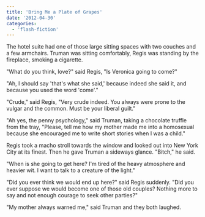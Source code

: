 ```yaml
---
title: 'Bring Me a Plate of Grapes'
date: '2012-04-30'
categories:
  - 'flash-fiction'
---
```


The hotel suite had one of those large sitting spaces with two couches and a few
armchairs. Truman was sitting comfortably, Regis was standing by the fireplace,
smoking a cigarette.

"What do you think, love?" said Regis, "Is Veronica going to come?"

"Ah, I should say 'that's what she said,' because indeed she said it, and
because you used the word 'come'."

"Crude," said Regis, "Very crude indeed. You always were prone to the vulgar and
the common. Must be your liberal guilt."

"Ah yes, the penny psychology," said Truman, taking a chocolate truffle from the
tray, "Please, tell me how my mother made me into a homosexual because she
encouraged me to write short stories when I was a child."

Regis took a macho stroll towards the window and looked out into New York City
at its finest. Then he gave Truman a sideways glance. "Bitch," he said.

"When is she going to get here? I'm tired of the heavy atmosphere and heavier
wit. I want to talk to a creature of the light."

"Did you ever think we would end up here?" said Regis suddenly. "Did you ever
suppose we would become one of those old couples? Nothing more to say and not
enough courage to seek other parties?"

"My mother always warned me," said Truman and they both laughed.
